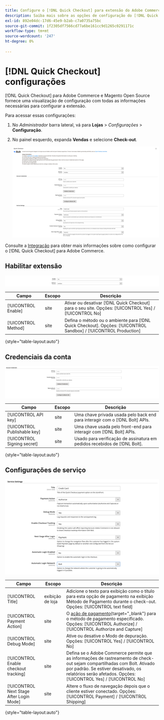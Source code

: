 ```yaml
---
title: Configure o [!DNL Quick Checkout] para extensão do Adobe Commerce
description: Saiba mais sobre as opções de configuração do [!DNL Quick Checkout] e como integrar e configurar com êxito a extensão.
exl-id: 892e04dc-17d6-45e9-b2ab-c7a0735a75bc
source-git-commit: 1f2305df7566cd77a6be161cc9d1265c0291171c
workflow-type: tm+mt
source-wordcount: '247'
ht-degree: 0%

---
```


# [!DNL Quick Checkout] configurações

[!DNL Quick Checkout] para Adobe Commerce e Magento Open Source fornece uma visualização de configuração com todas as informações necessárias para configurar a extensão.

Para acessar essas configurações:

1. No _Administrador_ barra lateral, vá para **Lojas** > _Configurações_ > **Configuração**.
1. No painel esquerdo, expanda **Vendas** e selecione **Check-out**.

   ![Check-out rápido](assets/quick-checkout-main-view-admin.png)

Consulte a [Integração](../quick-checkout/onboarding.md) para obter mais informações sobre como configurar o [!DNL Quick Checkout] para Adobe Commerce.

## Habilitar extensão

![Check-out rápido](assets/enable-method.png)

| Campo | Escopo | Descrição |
|---|---|---|
| [!UICONTROL Enable] | site | Ativar ou desativar [!DNL Quick Checkout] para o seu site. Opções: [!UICONTROL Yes] / [!UICONTROL No] |
| [!UICONTROL Method] | site | Defina o método ou o ambiente para [!DNL Quick Checkout]. Opções: [!UICONTROL Sandbox] / [!UICONTROL Production] |

{style=&quot;table-layout:auto&quot;}

## Credenciais da conta

![Check-out rápido](assets/account-creds.png)

| Campo | Escopo | Descrição |
|---|---|---|
| [!UICONTROL API key] | site | Uma chave privada usada pelo back end para interagir com o [!DNL Bolt] APIs. |
| [!UICONTROL Publishable key] | site | Uma chave usada pelo front-end para interagir com [!DNL Bolt] APIs. |
| [!UICONTROL Signing secret] | site | Usado para verificação de assinatura em pedidos recebidos de [!DNL Bolt]. |

{style=&quot;table-layout:auto&quot;}

## Configurações de serviço

![Check-out rápido](assets/service-settings.png)

| Campo | Escopo | Descrição |
|---|---|---|
| [!UICONTROL Title] | exibição de loja | Adicione o texto para exibição como o título para esta opção de pagamento na exibição Método de Pagamento durante o check-out. Opções: [!UICONTROL text field] |
| [!UICONTROL Payment Action] | site | O [ação de pagamento](https://docs.magento.com/user-guide/configuration/sales/payment-methods.html#payment-actions){target=&quot;_blank&quot;} para o método de pagamento especificado. Opções: [!UICONTROL Authorize] / [!UICONTROL Authorize and Capture] |
| [!UICONTROL Debug Mode] | site | Ative ou desative o Modo de depuração. Opções: [!UICONTROL Yes] / [!UICONTROL No] |
| [!UICONTROL Enable checkout tracking] | site | Defina se o Adobe Commerce permite que as informações de rastreamento de check-out sejam compartilhadas com Bolt. Ativado por padrão. Se estiver desativado, os relatórios serão afetados. Opções: [!UICONTROL Yes] / [!UICONTROL No] |
| [!UICONTROL Next Stage After Login Mode] | site | Altere o fluxo de navegação depois que o cliente estiver conectado. Opções: [!UICONTROL Payment] / [!UICONTROL Shipping] |

{style=&quot;table-layout:auto&quot;}

